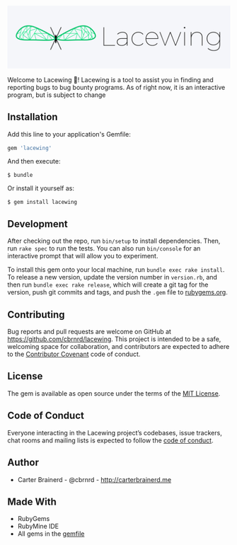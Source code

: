 ![lacewing](https://github.com/cbrnrd/lacewing/raw/master/img/logo.png)

Welcome to Lacewing 🦗! Lacewing is a tool to assist you in finding and reporting 
bugs to bug bounty programs. As of right now, it is an interactive program, 
but is subject to change

## Installation

Add this line to your application's Gemfile:

```ruby
gem 'lacewing'
```

And then execute:

    $ bundle

Or install it yourself as:

    $ gem install lacewing


## Development

After checking out the repo, run `bin/setup` to install dependencies. Then, run `rake spec` to run the tests. You can also run `bin/console` for an interactive prompt that will allow you to experiment.

To install this gem onto your local machine, run `bundle exec rake install`. To release a new version, update the version number in `version.rb`, and then run `bundle exec rake release`, which will create a git tag for the version, push git commits and tags, and push the `.gem` file to [rubygems.org](https://rubygems.org).

## Contributing

Bug reports and pull requests are welcome on GitHub at https://github.com/cbrnrd/lacewing. This project is intended to be a safe, welcoming space for collaboration, and contributors are expected to adhere to the [Contributor Covenant](http://contributor-covenant.org) code of conduct.

## License

The gem is available as open source under the terms of the [MIT License](https://opensource.org/licenses/MIT).

## Code of Conduct

Everyone interacting in the Lacewing project’s codebases, issue trackers, chat rooms and mailing lists is expected to follow the [code of conduct](https://github.com/cbrnrd/lacewing/blob/master/CODE_OF_CONDUCT.md).

## Author
- Carter Brainerd - @cbrnrd - http://carterbrainerd.me

## Made With
- RubyGems
- RubyMine IDE
- All gems in the [gemfile](https://github.com/cbrnrd/lacewing/blob/master/Gemfile)
